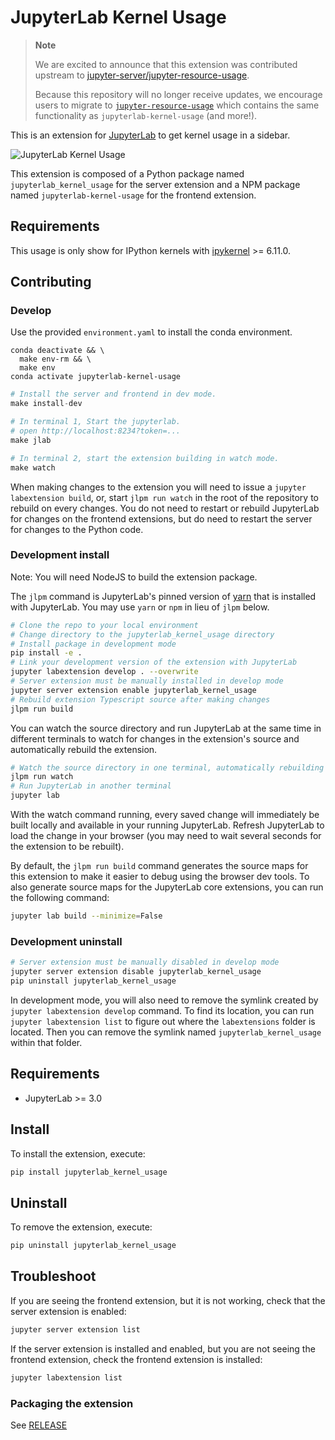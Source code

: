 # JupyterLab Kernel Usage

> **Note**
> 
> We are excited to announce that this extension was contributed upstream to [jupyter-server/jupyter-resource-usage](https://github.com/jupyter-server/jupyter-resource-usage).
> 
> Because this repository will no longer receive updates, we encourage users to migrate to [`jupyter-resource-usage`](https://github.com/jupyter-server/jupyter-resource-usage) which contains the same functionality as `jupyterlab-kernel-usage` (and more!).

This is an extension for [JupyterLab](https://github.com/jupyterlab/jupyterlab) to get kernel usage in a sidebar.

![JupyterLab Kernel Usage](./images/preview.gif)

This extension is composed of a Python package named `jupyterlab_kernel_usage` for the server extension and a NPM package named `jupyterlab-kernel-usage` for the frontend extension.

## Requirements

This usage is only show for IPython kernels with [ipykernel](https://github.com/ipython/ipykerne) >= 6.11.0.

## Contributing

### Develop

Use the provided `environment.yaml` to install the conda environment.

```base
conda deactivate && \
  make env-rm && \
  make env
conda activate jupyterlab-kernel-usage
```

```python
# Install the server and frontend in dev mode.
make install-dev
```

```python
# In terminal 1, Start the jupyterlab.
# open http://localhost:8234?token=...
make jlab
```

```python
# In terminal 2, start the extension building in watch mode.
make watch
```

When making changes to the extension you will need to issue a `jupyter labextension build`, or, start `jlpm run watch` in the root of the repository to rebuild on every changes. You do not need to restart or rebuild JupyterLab for changes on the frontend extensions, but do need to restart the server for changes to the Python code.

### Development install

Note: You will need NodeJS to build the extension package.

The `jlpm` command is JupyterLab's pinned version of
[yarn](https://yarnpkg.com/) that is installed with JupyterLab. You may use
`yarn` or `npm` in lieu of `jlpm` below.

```bash
# Clone the repo to your local environment
# Change directory to the jupyterlab_kernel_usage directory
# Install package in development mode
pip install -e .
# Link your development version of the extension with JupyterLab
jupyter labextension develop . --overwrite
# Server extension must be manually installed in develop mode
jupyter server extension enable jupyterlab_kernel_usage
# Rebuild extension Typescript source after making changes
jlpm run build
```

You can watch the source directory and run JupyterLab at the same time in different terminals to watch for changes in the extension's source and automatically rebuild the extension.

```bash
# Watch the source directory in one terminal, automatically rebuilding when needed
jlpm run watch
# Run JupyterLab in another terminal
jupyter lab
```

With the watch command running, every saved change will immediately be built locally and available in your running JupyterLab. Refresh JupyterLab to load the change in your browser (you may need to wait several seconds for the extension to be rebuilt).

By default, the `jlpm run build` command generates the source maps for this extension to make it easier to debug using the browser dev tools. To also generate source maps for the JupyterLab core extensions, you can run the following command:

```bash
jupyter lab build --minimize=False
```

### Development uninstall

```bash
# Server extension must be manually disabled in develop mode
jupyter server extension disable jupyterlab_kernel_usage
pip uninstall jupyterlab_kernel_usage
```

In development mode, you will also need to remove the symlink created by `jupyter labextension develop`
command. To find its location, you can run `jupyter labextension list` to figure out where the `labextensions`
folder is located. Then you can remove the symlink named `jupyterlab_kernel_usage` within that folder.

## Requirements

* JupyterLab >= 3.0

## Install

To install the extension, execute:

```bash
pip install jupyterlab_kernel_usage
```

## Uninstall

To remove the extension, execute:

```bash
pip uninstall jupyterlab_kernel_usage
```

## Troubleshoot

If you are seeing the frontend extension, but it is not working, check
that the server extension is enabled:

```bash
jupyter server extension list
```

If the server extension is installed and enabled, but you are not seeing
the frontend extension, check the frontend extension is installed:

```bash
jupyter labextension list
```
### Packaging the extension

See [RELEASE](RELEASE.md)

